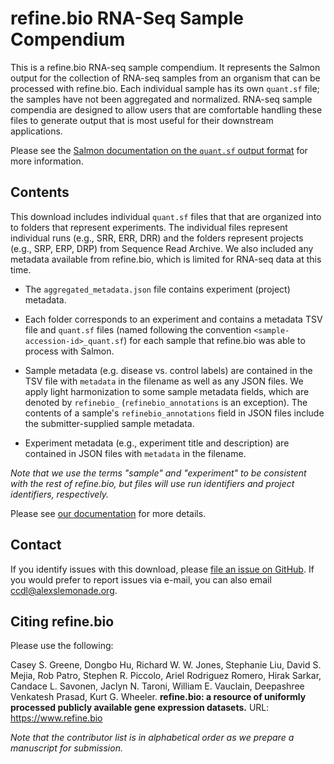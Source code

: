 # refine.bio RNA-Seq Sample Compendium

This is a refine.bio RNA-seq sample compendium.
It represents the Salmon output for the collection of RNA-seq samples from an organism that can be processed with refine.bio.
Each individual sample has its own `quant.sf` file; the samples have not been aggregated and normalized.
RNA-seq sample compendia are designed to allow users that are comfortable handling these files to generate output that is most useful for their downstream applications.

Please see the [Salmon documentation on the `quant.sf` output format](https://salmon.readthedocs.io/en/latest/file_formats.html#quantification-file) for more information.

## Contents

This download includes individual `quant.sf` files that that are organized into to folders that represent experiments.
The individual files represent individual runs (e.g., SRR, ERR, DRR) and the folders represent projects (e.g., SRP, ERP, DRP) from Sequence Read Archive.
We also included any metadata available from refine.bio, which is limited for RNA-seq data at this time.

* The `aggregated_metadata.json` file contains experiment (project) metadata.

* Each folder corresponds to an experiment and contains a metadata TSV file and `quant.sf` files (named following the convention `<sample-accession-id>_quant.sf`) for each sample that refine.bio was able to process with Salmon.

* Sample metadata (e.g. disease vs. control labels) are contained in the TSV file with `metadata` in the filename as well as any JSON files.
We apply light harmonization to some sample metadata fields, which are denoted by `refinebio_` (`refinebio_annotations` is an exception).
The contents of a sample's `refinebio_annotations` field in JSON files include the submitter-supplied sample metadata.

* Experiment metadata (e.g., experiment title and description) are contained in JSON files with `metadata` in the filename.

_Note that we use the terms "sample" and "experiment" to be consistent with the rest of refine.bio, but files will use run identifiers and project identifiers, respectively._

Please see [our documentation](http://docs.refine.bio/en/latest/) for more details.

## Contact

If you identify issues with this download, please [file an issue on GitHub](https://github.com/AlexsLemonade/refinebio/issues).
If you would prefer to report issues via e-mail, you can also email [ccdl@alexslemonade.org](mailto:ccdl@alexslemonade.org).

## Citing refine.bio

Please use the following:

Casey S. Greene, Dongbo Hu, Richard W. W. Jones, Stephanie Liu, David S. Mejia, Rob Patro, Stephen R. Piccolo, Ariel Rodriguez Romero, Hirak Sarkar, Candace L. Savonen, Jaclyn N. Taroni, William E. Vauclain, Deepashree Venkatesh Prasad, Kurt G. Wheeler. **refine.bio: a resource of uniformly processed publicly available gene expression datasets.** URL: https://www.refine.bio 

_Note that the contributor list is in alphabetical order as we prepare a manuscript for submission._
